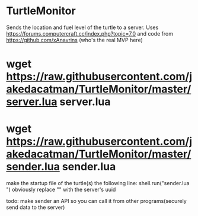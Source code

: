 # TurtleMonitor
Sends the location and fuel level of the turtle to a server. Uses https://forums.computercraft.cc/index.php?topic=7.0 and code from https://github.com/xAnavrins (who's the real MVP here)

# wget https://raw.githubusercontent.com/jakedacatman/TurtleMonitor/master/server.lua server.lua 
# wget https://raw.githubusercontent.com/jakedacatman/TurtleMonitor/master/sender.lua sender.lua 

make the startup file of the turtle(s) the following line:
shell.run("sender.lua <uuid>") 
obviously replace "<uuid>" with the server's uuid

todo: make sender an API so you can call it from other programs(securely send data to the server)
